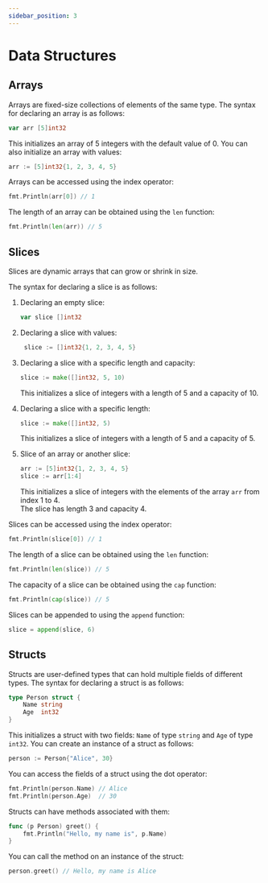 ```yaml
---
sidebar_position: 3
---
```


# Data Structures

## Arrays

Arrays are fixed-size collections of elements of the same type. The syntax for declaring an array is as follows:

```go
var arr [5]int32
```

This initializes an array of 5 integers with the default value of 0. You can also initialize an array with values:

```go
arr := [5]int32{1, 2, 3, 4, 5}
```

Arrays can be accessed using the index operator:

```go
fmt.Println(arr[0]) // 1
```

The length of an array can be obtained using the `len` function:

```go
fmt.Println(len(arr)) // 5
```

## Slices

Slices are dynamic arrays that can grow or shrink in size.

The syntax for declaring a slice is as follows:

1. Declaring an empty slice:

   ```go
   var slice []int32
   ```

2. Declaring a slice with values:

   ```go
    slice := []int32{1, 2, 3, 4, 5}
    ```

3. Declaring a slice with a specific length and capacity:

   ```go
   slice := make([]int32, 5, 10)
   ```

   This initializes a slice of integers with a length of 5 and a capacity of 10.

4. Declaring a slice with a specific length:

   ```go
   slice := make([]int32, 5)
   ```

   This initializes a slice of integers with a length of 5 and a capacity of 5.

5. Slice of an array or another slice:

   ```go
   arr := [5]int32{1, 2, 3, 4, 5}
   slice := arr[1:4]
   ```

   This initializes a slice of integers with the elements of the array `arr` from index 1 to 4.  
   The slice has length 3 and capacity 4.

Slices can be accessed using the index operator:

```go
fmt.Println(slice[0]) // 1
```

The length of a slice can be obtained using the `len` function:

```go
fmt.Println(len(slice)) // 5
```

The capacity of a slice can be obtained using the `cap` function:

```go
fmt.Println(cap(slice)) // 5
```

Slices can be appended to using the `append` function:

```go
slice = append(slice, 6)
```

## Structs

Structs are user-defined types that can hold multiple fields of different types. The syntax for declaring a struct is as follows:

```go
type Person struct {
    Name string
    Age  int32
}
```

This initializes a struct with two fields: `Name` of type `string` and `Age` of type `int32`. You can create an instance of a struct as follows:

```go
person := Person{"Alice", 30}
```

You can access the fields of a struct using the dot operator:

```go
fmt.Println(person.Name) // Alice
fmt.Println(person.Age)  // 30
```

Structs can have methods associated with them:

```go
func (p Person) greet() {
    fmt.Println("Hello, my name is", p.Name)
}
```

You can call the method on an instance of the struct:

```go
person.greet() // Hello, my name is Alice
```
